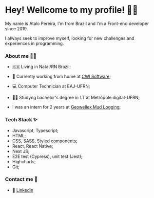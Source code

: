 # Hey! Wellcome to my profile! 👋😃

My name is Átalo Pereira, I'm from Brazil and I'm a Front-end developer since 2019.

I always seek to improve myself, looking for new challenges and experiences in programming.

###  About me 🙋‍♂️

- 🇧🇷 Living in Natal/RN Brazil;

- 🏡 Currently working from home at [CWI Software](https://cwi.com.br/);

- 💻 Computer Technician at EAJ-UFRN;

- 👨‍🎓 Studyng bachelor's degree in I.T at Metrópole digital-UFRN;

- I was an intern for 2 years at [Geowellex Mud Logging](https://www.geowellex.com/);


### Tech Stack ✨ 

- Javascript, Typescript;
- HTML;
- CSS, SASS, Styled components;
- React, React Native;
- Next JS;
- E2E test (Cypress), unit test (Jest);
- Highcharts;
- Git;

### Contact me 💬
- 💼 [Linkedin](https://www.linkedin.com/in/atalo-pereira/)

